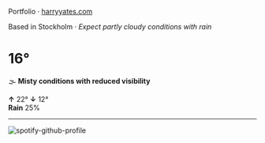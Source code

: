 Portfolio · [harryyates.com](https://harryyates.com)

<!-- WEATHER_START -->
Based in Stockholm · *Expect partly cloudy conditions with rain*

# 16°
🌫️ **Misty conditions with reduced visibility**

**↑** 22° **↓** 12°  
**Rain** 25%

---
<!-- WEATHER_END -->

<p align="left">
  <a>
    <img src="https://spotify-github-profile.kittinanx.com/api/view?uid=bigbello&cover_image=true&theme=natemoo-re&show_offline=true&background_color=121212&interchange=false&bar_color=53b14f&bar_color_cover=false" alt="spotify-github-profile">
  </a>
</p>